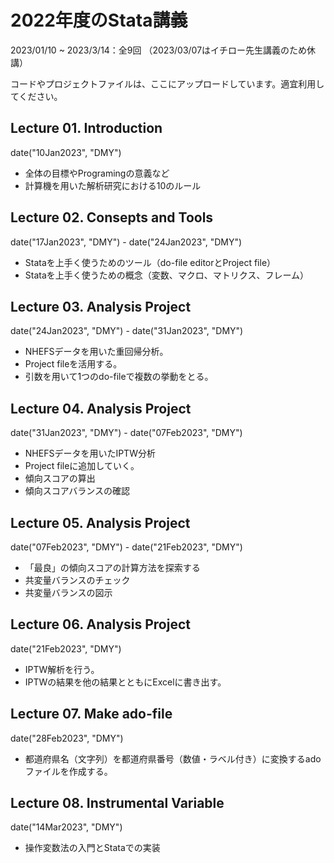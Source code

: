 # 2022年度のStata講義
2023/01/10 ~ 2023/3/14：全9回
（2023/03/07はイチロー先生講義のため休講）

コードやプロジェクトファイルは、ここにアップロードしています。適宜利用してください。

## Lecture 01. Introduction 
date("10Jan2023", "DMY")
* 全体の目標やProgramingの意義など
* 計算機を用いた解析研究における10のルール

## Lecture 02. Consepts and Tools
date("17Jan2023", "DMY") - date("24Jan2023", "DMY")
* Stataを上手く使うためのツール（do-file editorとProject file）
* Stataを上手く使うための概念（変数、マクロ、マトリクス、フレーム）

## Lecture 03. Analysis Project
date("24Jan2023", "DMY") - date("31Jan2023", "DMY")
* NHEFSデータを用いた重回帰分析。
* Project fileを活用する。
* 引数を用いて1つのdo-fileで複数の挙動をとる。

## Lecture 04. Analysis Project
date("31Jan2023", "DMY") - date("07Feb2023", "DMY")
* NHEFSデータを用いたIPTW分析
* Project fileに追加していく。
* 傾向スコアの算出
* 傾向スコアバランスの確認

## Lecture 05. Analysis Project
date("07Feb2023", "DMY") - date("21Feb2023", "DMY")
* 「最良」の傾向スコアの計算方法を探索する
* 共変量バランスのチェック
* 共変量バランスの図示

## Lecture 06. Analysis Project
date("21Feb2023", "DMY")
* IPTW解析を行う。
* IPTWの結果を他の結果とともにExcelに書き出す。

## Lecture 07. Make ado-file
date("28Feb2023", "DMY")
* 都道府県名（文字列）を都道府県番号（数値・ラベル付き）に変換するadoファイルを作成する。

## Lecture 08. Instrumental Variable
date("14Mar2023", "DMY")
* 操作変数法の入門とStataでの実装

